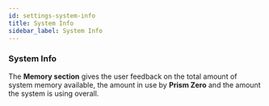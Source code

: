 ```yaml
---
id: settings-system-info
title: System Info
sidebar_label: System Info
---
```


### System Info

The **Memory section** gives the user feedback on the total amount of system memory available, the amount in use by **Prism Zero** and the amount the system is using overall.
